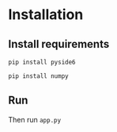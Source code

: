 # Installation

## Install requirements
`pip install pyside6`

`pip install numpy`

## Run
Then run `app.py`